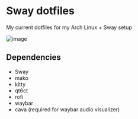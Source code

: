 # Sway dotfiles

My current dotfiles for my Arch Linux + Sway setup

![image](https://github.com/user-attachments/assets/cb214d9a-9df7-4134-8e94-9bd9038f0398)

## Dependencies
- Sway
- mako
- kitty
- qt6ct
- rofi
- waybar
- cava (required for waybar audio visualizer)
